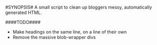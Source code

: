 #SYNOPSIS#
A small script to clean up bloggers messy, automatically generated HTML.

####TODO####
- Make headings on the same line, on a line of their own
- Remove the massive blob-wrapper divs
